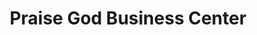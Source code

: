 ---
title: "Praise God Business Center"
url: /ganta/praise-god-business-center/
shop: Lebensmittel
---